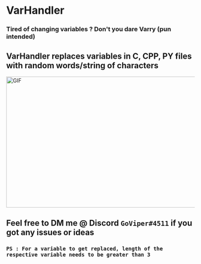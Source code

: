 
# VarHandler

  

### Tired of changing variables ? Don't you dare Varry (pun intended) </br>

## **VarHandler replaces variables in C, CPP, PY files with random words/string of characters**  </br>
<img alt="GIF" src="https://github.com/GO-viper7/dino-jobs/blob/master/Extension-Development-Host-FP-Gr-1.gif"  width = 600px height = 350px/>

## Feel free to DM me @ Discord `GoViper#4511` if you got any issues or ideas </br>

### **`PS : For a variable to get replaced, length of the respective variable needs to be greater than 3`**




